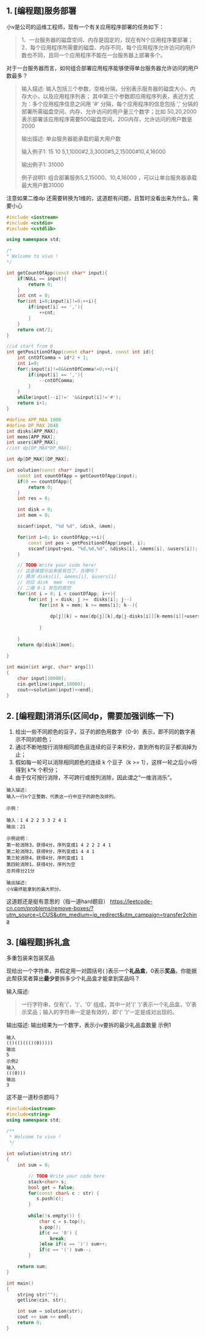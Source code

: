 ## 1. [编程题]服务部署

小v是公司的运维工程师，现有一个有关应用程序部署的任务如下：
> 1、一台服务器的磁盘空间、内存是固定的，现在有N个应用程序要部署；
> 2、每个应用程序所需要的磁盘、内存不同，每个应用程序允许访问的用户数也不同，且同一个应用程序不能在一台服务器上部署多个。

对于一台服务器而言，如何组合部署应用程序能够使得单台服务器允许访问的用户数最多？

> 输入描述:
> 输入包括三个参数，空格分隔，分别表示服务器的磁盘大小、内存大小，以及应用程序列表；
> 其中第三个参数即应用程序列表，表述方式为：多个应用程序信息之间用 '#' 分隔，每个应用程序的信息包括 ',' 分隔的部署所需磁盘空间、内存、允许访问的用户量三个数字；比如 50,20,2000 表示部署该应用程序需要50G磁盘空间，20G内存，允许访问的用户数是2000
> 
> 输出描述:
> 单台服务器能承载的最大用户数
> 
> 输入例子1:
> 15 10 5,1,1000#2,3,3000#5,2,15000#10,4,16000
> 
> 输出例子1:
> 31000
> 
> 例子说明1:
> 组合部署服务5,2,15000、10,4,16000  ，可以让单台服务器承载最大用户数31000


注意如果二维dp 还需要转换为1维的，这道题有问题，且暂时没看出来为什么，需要小心
```c++
#include <iostream>
#include <cstdio>
#include <cstdlib>

using namespace std;

/*
* Welcome to vivo !
*/

int getCountOfApp(const char* input){
    if(NULL == input){
        return 0;
    }
    int cnt = 0;
    for(int i=0;input[i]!=0;++i){
        if(input[i] == ','){
            ++cnt;
        }
    }
    return cnt/2;
}

//id start from 0
int getPositionOfApp(const char* input, const int id){
    int cntOfComma = id*2 + 1;
    int i=0;
    for(;input[i]!=0&&cntOfComma!=0;++i){
        if(input[i] == ','){
            --cntOfComma;
        }
    }
    while(input[--i]!=' '&&input[i]!='#');
    return i+1;
}

#define APP_MAX 1000
#define DP_MAX 2048
int disks[APP_MAX];
int mems[APP_MAX];
int users[APP_MAX];
//int dp[DP_MAX*DP_MAX];

int dp[DP_MAX][DP_MAX];

int solution(const char* input){
    const int countOfApp = getCountOfApp(input);
    if(0 == countOfApp){
        return 0;
    }
    int res = 0;

    int disk = 0;
    int mem = 0;

    sscanf(input, "%d %d", &disk, &mem);

    for(int i=0; i< countOfApp;++i){
        const int pos = getPositionOfApp(input, i);
        sscanf(input+pos, "%d,%d,%d", &disks[i], &mems[i], &users[i]);
    }

    // TODO Write your code here!
    // 这直接提示出来是背包了，合理吗？
    // 猜测 disks[i], &mems[i], &users[i]
    // 对应 disk  mem  res
    // 二维 0-1 背包的感觉
    for(int i = 0; i < countOfApp; i++){
        for(int j = disk; j >=  disks[i]; j--)
            for(int k = mem; k >= mems[i]; k--){
                
                dp[j][k] = max(dp[j][k],dp[j-disks[i]][k-mems[i]]+users[i]);
                
            }
                
    }
    return dp[disk][mem];
    
}

int main(int argc, char* args[])
{
    char input[10000];
    cin.getline(input,10000);
    cout<<solution(input)<<endl;
}
```



## 2. [编程题]消消乐(区间dp，需要加强训练一下)

1. 给出一些不同颜色的豆子，豆子的颜色用数字（0-9）表示，即不同的数字表示不同的颜色；
2. 通过不断地按行消除相同颜色且连续的豆子来积分，直到所有的豆子都消掉为止；
3. 假如每一轮可以消除相同颜色的连续 k 个豆子（k >= 1），这样一轮之后小v将得到 k*k 个积分；
4. 由于仅可按行消除，不可跨行或按列消除，因此谓之“一维消消乐”。


```
输入描述:
输入一行n个正整数，代表这一行中豆子的颜色及排列。

示例：

输入：1 4 2 2 3 3 2 4 1
输出：21

示例说明：
第一轮消除3，获得4分，序列变成1 4 2 2 2 4 1
第二轮消除2，获得9分，序列变成1 4 4 1
第三轮消除4，获得4分，序列变成1 1
第四轮消除1，获得4分，序列为空
总共得分21分

输出描述:
小V最终能拿到的最大积分。
```

这道题还是挺有意思的（指一道hard题目）
https://leetcode-cn.com/problems/remove-boxes/?utm_source=LCUS&utm_medium=ip_redirect&utm_campaign=transfer2china






## 3. [编程题]拆礼盒

多重包装来包装奖品

现给出一个字符串，并假定用一对圆括号( )表示一个**礼品盒**，0表示**奖品**，你能据此帮获奖者算出**最少**要拆多少个礼品盒才能拿到奖品吗？

输入描述:
> 一行字符串，仅有'('、')'、'0' 组成，其中一对'(' ')'表示一个礼品盒，‘0’表示奖品；输入的字符串一定是有效的，即'(' ')'一定是成对出现的。


输出描述:
输出结果为一个数字，表示小v要拆的最少礼品盒数量
示例1

```
输入
(()(()((()(0)))))
输出
5
示例2
输入
(((0)))
输出
3
```
这不是一道秒杀题吗？

```c++
#include<iostream>
#include<string>
using namespace std;

/**
 * Welcome to vivo !
 */
 
int solution(string str)
{
	int sum = 0;

        // TODO Write your code here
        stack<char> s;
        bool get = false;
        for(const char& c : str) {
           s.push(c);
        }
        
        while(!s.empty()) {
            char c = s.top();
            s.pop();
            if(c == '0') {
                break;
            }else if(c == ')') sum++;
            if(c == '(') sum--;
        }

	return sum;
}

int main()
{
	string str("");
	getline(cin, str);

	int sum = solution(str);
	cout << sum << endl;
	return 0;
}
```
